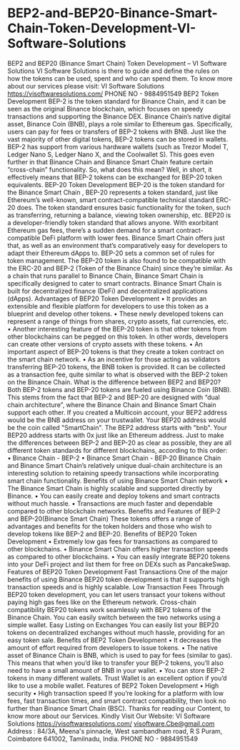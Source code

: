 # BEP2-and-BEP20-Binance-Smart-Chain-Token-Development-VI-Software-Solutions
BEP2 and BEP20 (Binance Smart Chain) Token Development – VI Software Solutions   VI Software Solutions  is there to guide and define the rules on how the tokens can be used, spent and who can spend them.  To know more about our services please visit: VI Software Solutions https://visoftwaresolutions.com/ PHONE NO - 9884951549 BEP2 Token Development BEP-2 is the token standard for Binance Chain, and it can be seen as the original Binance blockchain, which focuses on speedy transactions and supporting the Binance DEX. Binance Chain’s native digital asset, Binance Coin (BNB), plays a role similar to Ethereum gas. Specifically, users can pay for fees or transfers of BEP-2 tokens with BNB. Just like the vast majority of other digital tokens, BEP-2 tokens can be stored in wallets. BEP-2 has support from various hardware wallets (such as Trezor Model T, Ledger Nano S, Ledger Nano X, and the Coolwallet S). This goes even further in that Binance Chain and Binance Smart Chain feature certain ”cross-chain” functionality. So, what does this mean? Well, in short, it effectively means that BEP-2 tokens can be exchanged for BEP-20 token equivalents. BEP-20 Token Development BEP-20 is the token standard for the Binance Smart Chain , BEP-20 represents a token standard, just like Ethereum’s well-known, smart contract-compatible technical standard ERC-20 does. The token standard ensures basic functionality for the token, such as transferring, returning a balance, viewing token ownership, etc. BEP20 is a developer-friendly token standard that allows anyone. With exorbitant Ethereum gas fees, there’s a sudden demand for a smart contract-compatible DeFi platform with lower fees. Binance Smart Chain offers just that, as well as an environment that’s comparatively easy for developers to adapt their Ethereum dApps to.  BEP-20 sets a common set of rules for token management. The BEP-20 token is also found to be compatible with the ERC-20 and BEP-2 (Token of the Binance Chain) since they’re similar. As a chain that runs parallel to Binance Chain, Binance Smart Chain is specifically designed to cater to smart contracts. Binance Smart Chain is built for decentralized finance (DeFi) and decentralized applications (dApps). Advantages of BEP20 Token Development     • It provides an extensible and flexible platform for developers to use this token as a blueprint and develop other tokens.     • These newly developed tokens can represent a range of things from shares, crypto assets, fiat currencies, etc.     • Another interesting feature of the BEP-20 token is that other tokens from other blockchains can be pegged on this token. In other words, developers can create other versions of crypto assets with these tokens.     • An important aspect of BEP-20 tokens is that they create a token contract on the smart chain network.     • As an incentive for those acting as validators transferring BEP-20 tokens, the BNB token is provided. It can be collected as a transaction fee, quite similar to what is observed with the BEP-2 token on the Binance Chain.  What is the difference between BEP2 and BEP20? Both BEP-2 tokens and BEP-20 tokens are fueled using Binance Coin (BNB). This stems from the fact that BEP-2 and BEP-20 are designed with “dual chain architecture”, where the Binance Chain and Binance Smart Chain support each other. If you created a Multicoin account, your BEP2 address would be the BNB address on your trustwallet. Your BEP20 address would be the coin called "SmartChain". The BEP2 address starts with "bnb". Your BEP20 address starts with 0x just like an Ethereum address. Just to make the differences between BEP-2 and BEP-20 as clear as possible, they are all different token standards for different blockchains, according to this order:     • Binance Chain - BEP-2     • Binance Smart Chain - BEP-20 Binance Chain and Binance Smart Chain’s relatively unique dual-chain architecture is an interesting solution to retaining speedy transactions while incorporating smart chain functionality.   Benefits of using Binance Smart Chain network     • The Binance Smart Chain is highly scalable and supported directly by Binance.     • You can easily create and deploy tokens and smart contracts without much hassle.     • Transactions are much faster and dependable compared to other blockchain networks. Benefits and Features of BEP-2 and BEP-20(Binance Smart Chain) These tokens offers a range of advantages and benefits for the token holders and those who wish to develop tokens like BEP-2 and BEP-20. Benefits of BEP20 Token Development     • Extremely low gas fees for transactions as compared to other blockchains.      • Binance Smart Chain offers higher transaction speeds as compared to other blockchains.      • You can easily integrate BEP20 tokens into your DeFi project and list them for free on DEXs such as PancakeSwap.  Features of BEP20 Token Development Fast Transactions One of the major benefits of using Binance BEP20 token development is that it supports high transaction speeds and is highly scalable. Low Transaction Fees Through BEP20 token development, you can let users transact your tokens without paying high gas fees like on the Ethereum network. Cross-chain compatibility BEP20 tokens work seamlessly with BEP2 tokens of the Binance Chain. You can easily switch between the two networks using a simple wallet. Easy Listing on Exchanges You can easily list your BEP20 tokens on decentralized exchanges without much hassle, providing for an easy token sale.   Benefits of BEP2 Token Development     • It decreases the amount of effort required from developers to issue tokens.     • The native asset of Binance Chain is BNB, which is used to pay for fees (similar to gas). This means that when you’d like to transfer your BEP-2 tokens, you’ll also need to have a small amount of BNB in your wallet.     • You can store BEP-2 tokens in many different wallets. Trust Wallet is an excellent option if you’d like to use a mobile wallet. Features of BEP2 Token Development     • High security     • High transaction speed If you’re looking for a platform with low fees, fast transaction times, and smart contract compatibility, then look no further than Binance Smart Chain (BSC). Thanks for reading our Content, to know more about our Services. Kindly Visit Our Website:   VI Software Solutions https://visoftwaresolutions.com/ visoftware.Cbe@gmail.com Address : 84/3A, Meena's pinnacle, West sambandham road, R S Puram, Coimbatore 641002, Tamilnadu, India. PHONE NO - 9884951549
